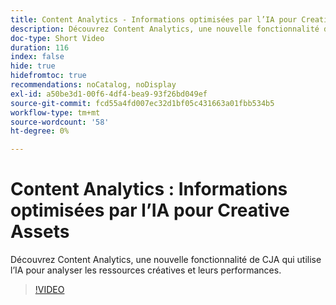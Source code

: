 ```yaml
---
title: Content Analytics - Informations optimisées par l’IA pour Creative Assets
description: Découvrez Content Analytics, une nouvelle fonctionnalité de CJA qui utilise l’IA pour analyser les ressources créatives et leurs performances.
doc-type: Short Video
duration: 116
index: false
hide: true
hidefromtoc: true
recommendations: noCatalog, noDisplay
exl-id: a50be3d1-00f6-4df4-bea9-93f26bd049ef
source-git-commit: fcd55a4fd007ec32d1bf05c431663a01fbb534b5
workflow-type: tm+mt
source-wordcount: '58'
ht-degree: 0%

---
```


# Content Analytics : Informations optimisées par l’IA pour Creative Assets

Découvrez Content Analytics, une nouvelle fonctionnalité de CJA qui utilise l’IA pour analyser les ressources créatives et leurs performances.

<!-- 62_S103_3442450_115_content-analytics-aipowered-insights-for-creative-assets -->
>[!VIDEO](https://video.tv.adobe.com/v/3458352/?learn=on&enablevpops=true)

